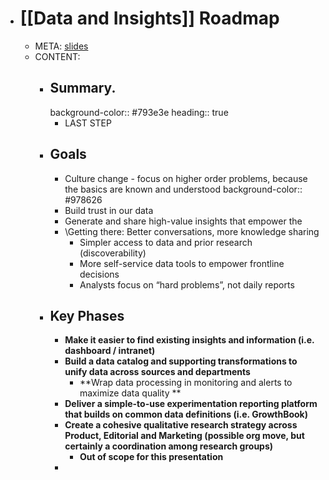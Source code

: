 - # [[Data and Insights]] Roadmap
	- META: [slides](https://docs.google.com/presentation/d/1rN5qx56r66eKfooTy7uHjM9H497eaqi6IpMhGbn_BWA/edit#slide=id.g117fe382d6a_0_2219)
	- CONTENT:
		- ## Summary.
		  background-color:: #793e3e
		  heading:: true
			- LAST STEP
		- ## Goals
			- Culture change - focus on higher order problems, because the basics are known and understood
			  background-color:: #978626
			- Build trust in our data
			- Generate and share high-value insights that empower the
			- \Getting there: Better conversations, more knowledge sharing
				- Simpler access to data and prior research (discoverability)
				- More self-service data tools to empower frontline decisions
				- Analysts focus on “hard problems”, not daily reports
		- ## Key Phases
			- **Make it easier to find existing insights and information (i.e. dashboard / intranet)**
			- **Build a data catalog and supporting transformations to unify data across sources and departments**
				- **Wrap data processing in monitoring and alerts to maximize data quality **
			- **Deliver a simple-to-use experimentation reporting platform that builds on common data definitions (i.e. GrowthBook)**
			- **Create a cohesive qualitative research strategy across Product, Editorial and Marketing (possible org move, but certainly a coordination among research groups)**
				- **Out of scope for this presentation**
			-